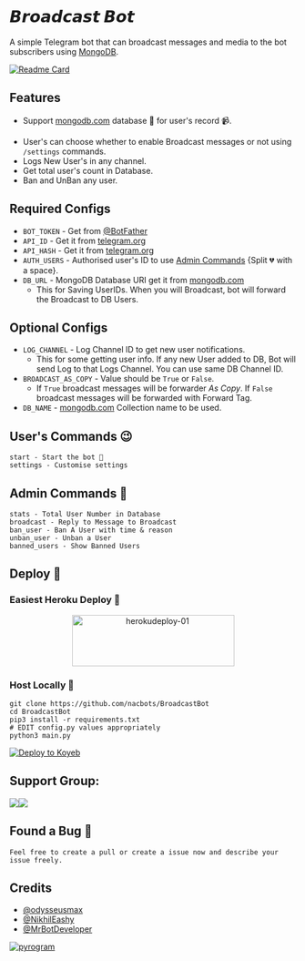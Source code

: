 # 𝘽𝙧𝙤𝙖𝙙𝙘𝙖𝙨𝙩 𝘽𝙤𝙩
A simple Telegram bot that can broadcast messages and media to the bot subscribers using [MongoDB](https://mongodb.com).

[![Readme Card](https://github-readme-stats.vercel.app/api/pin/?username=NACBots&repo=BroadcastBot&theme=flag-india)](https://github.com/nacbots/broadcastbot&bg_color=#24292F)

## Features
 - Support [mongodb.com](https://mongodb.com) database 📁 for user's record 📹.<p align="center">
 - User's can choose whether to enable Broadcast messages or not using `/settings` commands.
 - Logs New User's in any channel.
 - Get total user's count in Database. 
 - Ban and UnBan any user.

## Required Configs
 - `BOT_TOKEN` - Get from [@BotFather](https://t.me/BotFather)
 - `API_ID` - Get it from [telegram.org](https://my.telegram.org/auth)
 - `API_HASH` - Get it from [telegram.org](https://my.telegram.org/auth)
 - `AUTH_USERS` - Authorised user's ID to use [Admin Commands](https://github.com/nacbots/broadcastbot#admin-commands) {Split 💔 with a space}.
 - `DB_URL` - MongoDB Database URI get it from [mongodb.com](https://mongodb.com)
	- This for Saving UserIDs. When you will Broadcast, bot will forward the Broadcast to DB Users.

## Optional Configs
 - `LOG_CHANNEL` - Log Channel ID to get new user notifications.
	- This for some getting user info. If any new User added to DB, Bot will send Log to that Logs Channel. You can use same DB Channel ID.
 - `BROADCAST_AS_COPY` - Value should be `True` or `False`.
	- If `True` broadcast messages will be forwarder *As Copy*. If `False` broadcast messages will be forwarded with Forward Tag.
 - `DB_NAME` - [mongodb.com](https://mongodb.com) Collection name to be used.

## User's Commands 😉

```
start - Start the bot 🥲
settings - Customise settings
```

## Admin Commands 🤫

```
stats - Total User Number in Database
broadcast - Reply to Message to Broadcast
ban_user - Ban A User with time & reason
unban_user - Unban a User
banned_users - Show Banned Users
```

## Deploy 🚀

### Easiest Heroku Deploy 🤭

<p align="center">
    <a href="https://heroku.com/deploy?template=https://github.com/nacbots/BroadcastBot">
    <img src="https://github.com/nikhileashy/justfor_testing/blob/main/herokudeploy-01-cropped.svg" alt="herokudeploy-01" border="0" height="90" width="285"></a>
</p>

### Host Locally 🤕

```shell
git clone https://github.com/nacbots/BroadcastBot
cd BroadcastBot
pip3 install -r requirements.txt
# EDIT config.py values appropriately
python3 main.py
```
[![Deploy to Koyeb](https://www.koyeb.com/static/images/deploy/button.svg)](https://app.koyeb.com/deploy?type=git&repository=github.com/BUDDY1609/BroadcastBot&branch=main&name=nvsbroadcastbot)

## Support Group:

<a href="https://t.me/NACBots"><img src="https://img.shields.io/badge/Telegram-Updates%20Channel-blue.svg?logo=telegram"></a><a href="https://t.me/n_a_c_bot_developers"><img src="https://img.shields.io/badge/Telegram-Support%20Group-blue.svg?logo=telegram"></a>

## Found a Bug 🐛

```Feel free to create a pull or create a issue now and describe your issue freely.```

## Credits
 - [@odysseusmax](https://github.com/odysseusmax)
 - [@NikhilEashy](https://github.com/nikhileashy)
 - [@MrBotDeveloper](https://github.com/MrBotDeveloper")

<a href="https://pyrogram.org"><img src="https://i.ibb.co/SVLD5k8/Document-1222546317.png" alt="pyrogram" border="0"></a>
